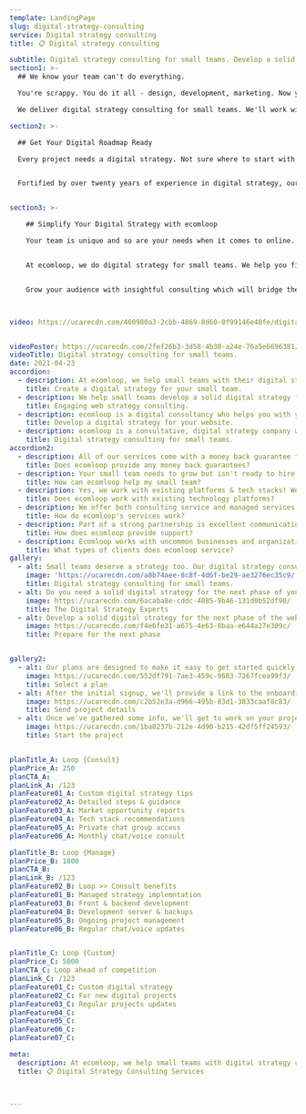 ```yaml
---
template: LandingPage
slug: digital-strategy-consulting
service: Digital strategy consulting
title: 📋 Digital strategy consulting

subtitle: Digital strategy consulting for small teams. Develop a solid digital strategy for the next phase of the web.
section1: >-
  ## We know your team can't do everything.

  You're scrappy. You do it all - design, development, marketing. Now you have a ton of direct competition and you don't really know what to do moving forward. ecomloop is specialized in digital strategy consulting for small teams and personal budgets - it's time to start winning again!

  We deliver digital strategy consulting for small teams. We'll work with you from design through implementation, as well as provide ongoing maintenance and updates for the life of your project.

section2: >-

  ## Get Your Digital Roadmap Ready

  Every project needs a digital strategy. Not sure where to start with all these platforms and ideas? Let ecomloop be your advisor. Architecting a world-leading digital strategy is what we do best, so you can focus more on your core business activity.


  Fortified by over twenty years of experience in digital strategy, our team will provide you with a strategy suited for your business. We'll help you capture the true potential of all the available audience while maximizing on resources and budgets.


section3: >-

    ## Simplify Your Digital Strategy with ecomloop

    Your team is unique and so are your needs when it comes to online. From teaching you how Google Marketing works to scaling up for new audiences with a clear strategy we set the right goals together.


    At ecomloop, we do digital strategy for small teams. We help you figure out the next phase of your web that is bold and inspiring.


    Grow your audience with insightful consulting which will bridge the gap between theoretical frameworks and compelling design. We work with small teams who want to advance into digital but don't have a lot of process in place or time for focus groups.



video: https://ucarecdn.com/460980a3-2cbb-4869-8d60-0f99146e48fe/digitalmarketingservicesforecommerce.mp4


videoPoster: https://ucarecdn.com/2fef26b3-3d58-4b30-a24e-76a5e6696381/
videoTitle: Digital strategy consulting for small teams.
date: 2021-04-23
accordion:
  - description: At ecomloop, we help small teams with their digital strategy. We use our expertise to create an online identity that separates you from the competition while establishing your goals and objectives in a modern industry.
    title: Create a digital strategy for your small team.
  - description: We help small teams develop a solid digital strategy for their next phase of internet marketing. You might be thinking, who needs that?. But if you account for the time and money wasted so far, we know your time is valuable-our expertise will help save both hence helping grow your business.
    title: Engaging web strategy consulting.
  - description: ecomloop is a digital consultancy who helps you with your web strategy. We use our vast experience and expert knowledge to grow companies through small, strategic initiatives that lead to big changes. We'll do the visual design work for you if you want. It's just one small part of what we offer or it can be commissioned as seperate services
    title: Develop a digital strategy for your website.
  - description: ecomloop is a consultative, digital strategy company with one focus: helping small teams. Leveraging market research from local and global data to help understand the taste and preferences of consumers in different countries, ecomloop can provide insightful advice on what gets people talking.
    title: Digital strategy consulting for small teams.
accordion2:
  - description: All of our services come with a money back guarantee for new clients. Our goal is to build long-term relationships and help your small team achieve long-term success. If you aren't satisfied with any of the services provided, contact us within 10 days for a full refund.
    title: Does ecomloop provide any money back guarantees?
  - description: Your small team needs to grow but isn't ready to hire a new developer or digital strategy manager. ecomloop's experienced team is here to help you find the right solutions fast. We'll work as your partner to develop and execute a strategy for digital success.
    title: How can ecomloop help my small team?
  - description: Yes, we work with existing platforms & tech stacks! We've worked with a countless number of tech tools, SAAS apps, plugins, extensions, APIs and more. We're happy to work with your business' existing tech and processes. Depending on the situation, we can integrate with existing tech or work to replace and consolidate technologies.
    title: Does ecomloop work with existing technology platforms?
  - description: We offer both consulting service and managed services on a monthly basis. With managed services, we do the work to implement changes. With consulting, we advise you on the updates and next steps. In both cases, plans may be canceled at any time. Please cancel plans 7 days in advance of renewal by email or live chat.
    title: How do ecomloop's services work?
  - description: Part of a strong partnership is excellent communication. We offer live chat and fast email support, as well as scheduled voice/video calls. Reach out and we'll quickly reply with the info you need. We're here for you, and most importantly, we want to be a partner in your success.
    title: How does ecomloop provide support?
  - description: Ecomloop works with uncommon businesses and organizations in a range of industries. We've worked with home decor brands, industrial supply businesses, online medicine startups, dozens of consumer product goods businesses, real estate companies and more. Every industry can benefit from well executed mobile and web 3 development services, whether for a new or existing website project.
    title: What types of clients does ecomloop service?
gallery:
  - alt: Small teams deserve a strategy too. Our digital strategy consulting is tailored to your needs and helps you develop a solid digital strategy for the next phase of the web.
    image: 'https://ucarecdn.com/a8b74aee-8c8f-4d6f-be29-ae3276ec35c9/'
    title: Digital strategy consulting for small teams.
  - alt: Do you need a solid digital strategy for the next phase of your web? Let ecomloop do the heavy lifting. We provide top-tier strategy consulting and can handle all aspects of your project, from design to development.
    image: https://ucarecdn.com/6acaba8e-cddc-4085-9b46-131d0b52df90/
    title: The Digital Strategy Experts
  - alt: Develop a solid digital strategy for the next phase of the web. ecomloop offers in-depth, interactive consulting sessions to develop your digital strategy and build a strong foundation for your business' future success.
    image: https://ucarecdn.com/f4e6fe31-a675-4e63-8baa-e644a27e309c/
    title: Prepare for the next phase


gallery2:
  - alt: Our plans are designed to make it easy to get started quickly. We know you have better ways to use your time and want to make it simple. Review the details of the service plans and find the one that fits. Rest assured knowing you can always change your plan later on. Plans may be cancelled at anytime, though we aim to form long-term client relationships and work together for years!
    image: https://ucarecdn.com/552df791-7ae3-459c-9683-7267fcea99f3/
    title: Select a plan
  - alt: After the initial signup, we'll provide a link to the onboarding form to learn more about your project. We'll collect information some simple information including the current status, website address, and goals. You won't need to install any tracking codes or provide any admin access at this point. Don't worry if you don't have everything. You can always submit more information later.
    image: https://ucarecdn.com/c2b52e3a-d966-495b-83d1-3833caaf8c83/
    title: Send project details
  - alt: Once we've gathered some info, we'll get to work on your project and providing initial feedback. We'll map out a recommended plan of action, then discuss with you. Depending upon your plan, we'll put that plan into place or help to guide you.
    image: https://ucarecdn.com/1ba8237b-212e-4d90-b215-42df5ff24593/
    title: Start the project


planTitle_A: Loop {Consult}
planPrice_A: 250
planCTA_A:
planLink_A: /123
planFeature01_A: Custom digital strategy tips
planFeature02_A: Detailed steps & guidance
planFeature03_A: Market opportunity reports
planFeature04_A: Tech stack recommendations  
planFeature05_A: Private chat group access
planFeature06_A: Monthly chat/voice consult

planTitle_B: Loop {Manage}
planPrice_B: 1000
planCTA_B:
planLink_B: /123
planFeature02_B: Loop >> Consult benefits
planFeature01_B: Managed strategy implemntation
planFeature03_B: Front & backend development
planFeature04_B: Development server & backups  
planFeature05_B: Ongoing project management
planFeature06_B: Regular chat/voice updates


planTitle_C: Loop {Custom}
planPrice_C: 5000
planCTA_C: Loop ahead of competition
planLink_C: /123
planFeature01_C: Custom digital strategy
planFeature02_C: For new digital projects
planFeature03_C: Regular projects updates
planFeature04_C:
planFeature05_C:
planFeature06_C:
planFeature07_C:

meta:
  description: At ecomloop, we help small teams with digital strategy consulting. It’s never been easier to be on the cutting edge of technological innovation.
  title: 📋 Digital Strategy Consulting Services



---
```

